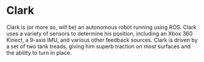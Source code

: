 # Clark
Clark is (or more so, will be) an autonomous robot running using ROS. Clark uses a variety of sensors to determine his position, including an Xbox 360 Kinect, a 9-axis IMU, and various other feedback sources. Clark is driven by a set of two tank treads, giving him superb traction on most surfaces and the ability to turn in place.
